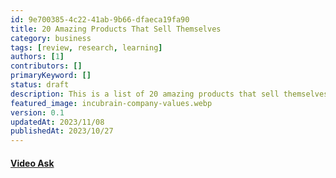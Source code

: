 ```yaml
---
id: 9e700385-4c22-41ab-9b66-dfaeca19fa90
title: 20 Amazing Products That Sell Themselves
category: business
tags: [review, research, learning]
authors: [1]
contributors: []
primaryKeyword: []
status: draft
description: This is a list of 20 amazing products that sell themselves. We've included a link to their website and a short description of what they do.
featured_image: incubrain-company-values.webp
version: 0.1
updatedAt: 2023/11/08
publishedAt: 2023/10/27
---
```


#### [Video Ask](https://www.videoask.com/)
